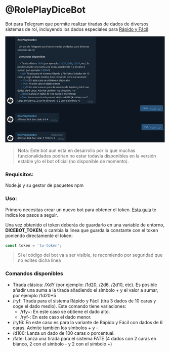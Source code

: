 # @RolePlayDiceBot

Bot para Telegram que permite realizar tiradas de dados de diversos sistemas de rol, incluyendo los dados especiales para [Rápido y Fácil](http://www.rapidoyfacil.es/).

![Captura del bot en acción](screenshoot.jpg)

> Nota: Este bot aun esta en desarrollo por lo que muchas funcionalidades podrían no estar todavía disponibles en la versión estable y/o el bot oficial (no disponible de momento).

### Requisitos:

Node.js y su gestor de paquetes npm

### Uso:

Primero necesitas crear un nuevo bot para obtener el token. [Esta guía](https://tecnonucleous.com/2020/02/13/como-generar-el-token-de-nuestro-bot-con-botfather/) te indica los pasos a seguir.

Una vez obtenido el token deberás de guardarlo en una variable de entorno, **DICEBOT_TOKEN**, o cambia la linea que guarda la constante con el token poniendo directamente el token:

```js
const token = 'tu-token';
```

> Si el código del bot va a ser visible, te recomiendo por seguridad que no edites dicha linea

### Comandos disponibles

* Tirada clásica: /XdY (por ejemplo: /1d20, /2d6, /2d10, etc). Es posible añadir una suma a la tirada añadiendo el símbolo + y el valor a sumar, por ejemplo /1d20+5
* /ryf: Tirada para el sistema Rápido y Fácil (tira 3 dados de 10 caras y coge el dado medio). Este comando tiene variaciones:
  * /rfy+: En este caso se obtiene el dado alto.
  * /ryf-: En este caso el dado menor.
* /ryf6: En este caso es para la variante de Rápido y Fácil con dados de 6 caras. Admite también los símbolos + y -
* /d100: Lanza un dado de 100 caras o porcentual.
* /fate: Lanza una tirada para el sistema FATE (4 dados con 2 caras en blanco, 2 con el símbolo - y 2 con el símbolo +)